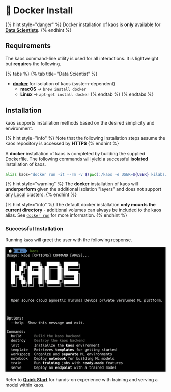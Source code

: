 # 🐳 Docker Install

{% hint style="danger" %}
Docker installation of kaos is **only** available for [**Data Scientists**](../../usage/high-level-usage/#kaos-personas)**.**
{% endhint %}

## Requirements

The kaos command-line utility is used for all interactions. It is lightweight but **requires** the following.

{% tabs %}
{% tab title="Data Scientist" %}
* [**docker**](https://docs.docker.com/install/linux/docker-ce/ubuntu/) for isolation of kaos \(system-dependent\)
  * **macOS** → `brew install docker`
  * **Linux**    → `apt-get install docker`
{% endtab %}
{% endtabs %}

## Installation

kaos supports  installation methods based on the desired simplicity and environment.

{% hint style="info" %}
Note that the following installation steps assume the kaos repository is accessed by **HTTPS**
{% endhint %}

A **docker** installation of kaos is completed by building the supplied Dockerfile. The following commands will yield a successful **isolated** installation of kaos.

```bash
alias kaos="docker run -it --rm -v $(pwd):/kaos -e USER=${USER} kilabs/kaos:latest"
```

{% hint style="warning" %}
The **docker** installation of kaos will **underperform** given the additional isolation "layers" and does not support any [Local](../deploying-infrastructure/#local) clusters.
{% endhint %}

{% hint style="info" %}
The default docker installation **only mounts the current directory** - additional volumes can always be included to the kaos alias. See [`docker run`](https://docs.docker.com/storage/volumes/) for more information.
{% endhint %}

### Successful Installation

Running `kaos` will greet the user with the following response.

![](../../.gitbook/assets/image%20%2850%29.png)

Refer to [**Quick Start**](../quick-start.md#2-create-a-workspace) for hands-on experience with training and serving a model within kaos.

